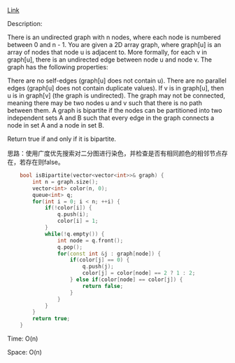 [Link](https://leetcode.cn/problems/is-graph-bipartite/)

Description:

There is an undirected graph with n nodes, where each node is numbered between 0 and n - 1. You are given a 2D array graph, where graph[u] is an array of nodes that node u is adjacent to. More formally, for each v in graph[u], there is an undirected edge between node u and node v. The graph has the following properties:

There are no self-edges (graph[u] does not contain u).
There are no parallel edges (graph[u] does not contain duplicate values).
If v is in graph[u], then u is in graph[v] (the graph is undirected).
The graph may not be connected, meaning there may be two nodes u and v such that there is no path between them.
A graph is bipartite if the nodes can be partitioned into two independent sets A and B such that every edge in the graph connects a node in set A and a node in set B.

Return true if and only if it is bipartite.

思路：使用广度优先搜索对二分图进行染色，并检查是否有相同颜色的相邻节点存在，若存在则false。

```c++
    bool isBipartite(vector<vector<int>>& graph) {
        int n = graph.size();
        vector<int> color(n, 0);
        queue<int> q;
        for(int i = 0; i < n; ++i) {
            if(!color[i]) {
                q.push(i);
                color[i] = 1;
            }
            while(!q.empty()) {
                int node = q.front();
                q.pop();
                for(const int &j : graph[node]) {
                    if(color[j] == 0) {
                        q.push(j);
                        color[j] = color[node] == 2 ? 1 : 2;
                    } else if(color[node] == color[j]) {
                        return false;
                    }
                }
            }
        }
        return true;
    }
```

Time: O(n)

Space: O(n)
